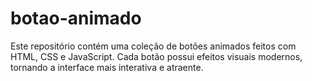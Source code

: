 # botao-animado
Este repositório contém uma coleção de botões animados feitos com HTML, CSS e JavaScript. Cada botão possui efeitos visuais modernos, tornando a interface mais interativa e atraente.
